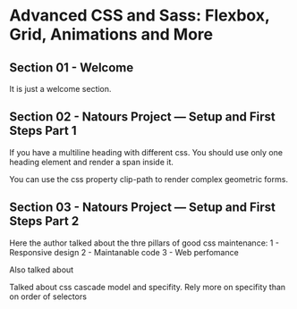 # Advanced CSS and Sass: Flexbox, Grid, Animations and More

## Section 01 - Welcome

It is just a welcome section.

## Section 02 - Natours Project — Setup and First Steps Part 1

If you have a multiline heading with different css. You should use only one heading element and render a span inside it.

You can use the css property clip-path to render complex geometric forms.

## Section 03 - Natours Project — Setup and First Steps Part 2

Here the author talked about the thre pillars of good css maintenance:
1 - Responsive design
2 - Maintanable code
3 - Web perfomance

Also talked about 

Talked about css cascade model and specifity.
Rely more on specifity than on order of selectors
